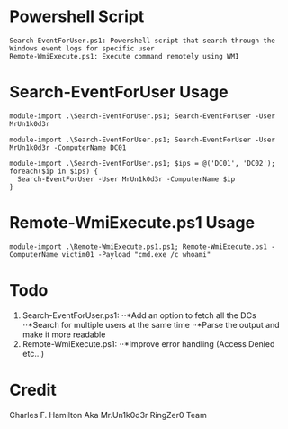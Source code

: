 # Powershell Script
```
Search-EventForUser.ps1: Powershell script that search through the Windows event logs for specific user
Remote-WmiExecute.ps1: Execute command remotely using WMI
```

# Search-EventForUser Usage
```
module-import .\Search-EventForUser.ps1; Search-EventForUser -User MrUn1k0d3r

module-import .\Search-EventForUser.ps1; Search-EventForUser -User MrUn1k0d3r -ComputerName DC01

module-import .\Search-EventForUser.ps1; $ips = @('DC01', 'DC02'); foreach($ip in $ips) {
  Search-EventForUser -User MrUn1k0d3r -ComputerName $ip 
}
```

# Remote-WmiExecute.ps1 Usage
```
module-import .\Remote-WmiExecute.ps1.ps1; Remote-WmiExecute.ps1 -ComputerName victim01 -Payload "cmd.exe /c whoami"
```

# Todo

1. Search-EventForUser.ps1:
⋅⋅*Add an option to fetch all the DCs
⋅⋅*Search for multiple users at the same time
⋅⋅*Parse the output and make it more readable
2. Remote-WmiExecute.ps1:
⋅⋅*Improve error handling (Access Denied etc...)

# Credit
Charles F. Hamilton Aka Mr.Un1k0d3r RingZer0 Team
